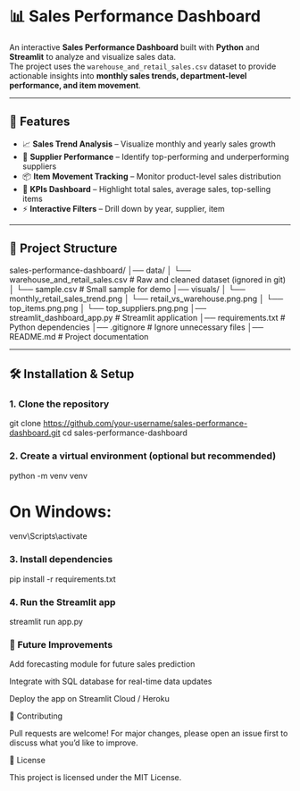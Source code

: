 # 📊 Sales Performance Dashboard

An interactive **Sales Performance Dashboard** built with **Python** and **Streamlit** to analyze and visualize sales data.  
The project uses the `warehouse_and_retail_sales.csv` dataset to provide actionable insights into **monthly sales trends, department-level performance, and item movement**.

---

## 🚀 Features

- 📈 **Sales Trend Analysis** – Visualize monthly and yearly sales growth  
- 🏬 **Supplier Performance** – Identify top-performing and underperforming suppliers 
- 📦 **Item Movement Tracking** – Monitor product-level sales distribution  
- 🎯 **KPIs Dashboard** – Highlight total sales, average sales, top-selling items  
- ⚡ **Interactive Filters** – Drill down by year, supplier, item  

---

## 📂 Project Structure
sales-performance-dashboard/
│── data/
│ └── warehouse_and_retail_sales.csv # Raw and cleaned dataset (ignored in git)
│ └── sample.csv # Small sample for demo
│── visuals/
│ └── monthly_retail_sales_trend.png
│ └── retail_vs_warehouse.png.png
│ └── top_items.png.png
│ └── top_suppliers.png.png
│── streamlit_dashboard_app.py # Streamlit application
│── requirements.txt # Python dependencies
│── .gitignore # Ignore unnecessary files
│── README.md # Project documentation


---

## 🛠️ Installation & Setup

### 1. Clone the repository

git clone https://github.com/your-username/sales-performance-dashboard.git
cd sales-performance-dashboard

### 2. Create a virtual environment (optional but recommended)

python -m venv venv
# On Windows: 
venv\Scripts\activate

### 3. Install dependencies

pip install -r requirements.txt

### 4. Run the Streamlit app

streamlit run app.py

### 🔮 Future Improvements

Add forecasting module for future sales prediction

Integrate with SQL database for real-time data updates

Deploy the app on Streamlit Cloud / Heroku

🤝 Contributing

Pull requests are welcome! For major changes, please open an issue first to discuss what you’d like to improve.

📜 License

This project is licensed under the MIT License.